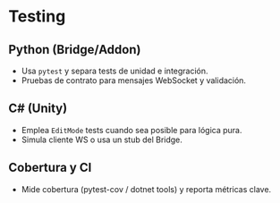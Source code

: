 # Testing

## Python (Bridge/Addon)

- Usa `pytest` y separa tests de unidad e integración.
- Pruebas de contrato para mensajes WebSocket y validación.

## C# (Unity)

- Emplea `EditMode` tests cuando sea posible para lógica pura.
- Simula cliente WS o usa un stub del Bridge.

## Cobertura y CI

- Mide cobertura (pytest-cov / dotnet tools) y reporta métricas clave.

